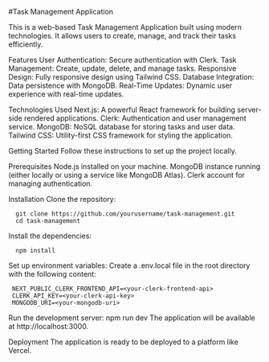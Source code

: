 
#Task Management Application

This is a web-based Task Management Application built using modern technologies. It allows users to create, manage, and track their tasks efficiently.

Features
   User Authentication: Secure authentication with Clerk.
   Task Management: Create, update, delete, and manage tasks.
   Responsive Design: Fully responsive design using Tailwind CSS.
   Database Integration: Data persistence with MongoDB.
   Real-Time Updates: Dynamic user experience with real-time updates.

Technologies Used
   Next.js: A powerful React framework for building server-side rendered applications.
   Clerk: Authentication and user management service.
   MongoDB: NoSQL database for storing tasks and user data.
   Tailwind CSS: Utility-first CSS framework for styling the application.

Getting Started
   Follow these instructions to set up the project locally.

Prerequisites
   Node.js installed on your machine.
   MongoDB instance running (either locally or using a service like MongoDB Atlas).
   Clerk account for managing authentication.

Installation
   Clone the repository:
   
      git clone https://github.com/yourusername/task-management.git
      cd task-management
      
   Install the dependencies:
   
      npm install

Set up environment variables:
     Create a .env.local file in the root directory with the following content:
      
     NEXT_PUBLIC_CLERK_FRONTEND_API=<your-clerk-frontend-api>
     CLERK_API_KEY=<your-clerk-api-key>
     MONGODB_URI=<your-mongodb-uri>
     
Run the development server:
     npm run dev
     The application will be available at http://localhost:3000.

Deployment
   The application is ready to be deployed to a platform like Vercel.


